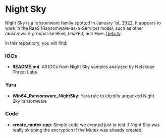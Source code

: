 # Night Sky
Night Sky is a ransomware family spotted in January 1st, 2022.  It appears to work in the RaaS (Ransomware-as-a-Service) model, such as other ransomware groups like REvil, LockBit, and Hive. [Details](https://www.netskope.com/blog/netskope-threat-coverage-night-sky).

In this repository, you will find:

### IOCs
* **README.md**: All IOCs from Night Sky samples analyzed by Netskope Threat Labs

### Yara
* **Win64_Ransomware_NightSky**: Yara rule to identify unpacked Night Sky ransomware

### Code
* **create_mutex.cpp**: Simple code we created just to test if Night Sky was really skipping the encryption if the Mutex was already created.